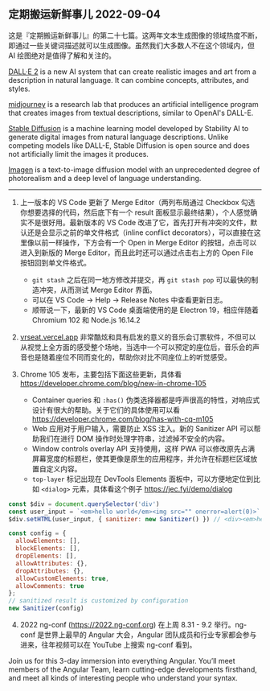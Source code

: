 ## 定期搬运新鲜事儿 2022-09-04

这是『定期搬运新鲜事儿』的第二十七篇。这两年文本生成图像的领域热度不断，即通过一些关键词描述就可以生成图像。虽然我们大多数人不在这个领域内，但 AI 绘图绝对是值得了解和关注的。

[DALL·E 2](https://openai.com/dall-e-2) is a new AI system that can create realistic images and art from a description in natural language. It can combine concepts, attributes, and styles.

[midjourney](https://www.midjourney.com/showcase) is a research lab that produces an artificial intelligence program that creates images from textual descriptions, similar to OpenAI's DALL-E.

[Stable Diffusion](https://github.com/CompVis/stable-diffusion) is a machine learning model developed by Stability AI to generate digital images from natural language descriptions. Unlike competing models like DALL-E, Stable Diffusion is open source and does not artificially limit the images it produces.

[Imagen](https://imagen.research.google) is a text-to-image diffusion model with an unprecedented degree of photorealism and a deep level of language understanding.

---

1. 上一版本的 VS Code 更新了 Merge Editor（两列布局通过 Checkbox 勾选你想要选择的代码，然后底下有一个 result 面板显示最终结果），个人感觉确实不是很好用。最新版本的 VS Code 改进了它，首先打开有冲突的文件，默认还是会显示之前的单文件格式（inline conflict decorators），可以直接在这里像以前一样操作，下方会有一个 Open in Merge Editor 的按钮，点击可以进入到新版的 Merge Editor，而且此时还可以通过点击右上方的 Open File 按钮回到单文件格式。
   - `git stash` 之后在同一地方修改并提交，再 `git stash pop` 可以最快的制造冲突，从而测试 Merge Editor 界面。
   - 可以在 VS Code -> Help -> Release Notes 中查看更新日志。
   - 顺带说一下，最新的 VS Code 桌面端使用的是 Electron 19，相应伴随着 Chromium 102 和 Node.js 16.14.2

2. [vrseat.vercel.app](https://vrseat.vercel.app/) 非常酷炫和具有启发的意义的音乐会订票软件，不但可以从视觉上全方面的感受整个场地，当选中一个可以预定的座位后，音乐会的声音也是随着座位不同而变化的，帮助你对比不同座位上的听觉感受。

3. Chrome 105 发布，主要包括下面这些更新，具体看 https://developer.chrome.com/blog/new-in-chrome-105
   - Container queries 和 `:has()` 伪类选择器都是呼声很高的特性，对响应式设计有很大的帮助。关于它们的具体使用可以看 https://developer.chrome.com/blog/has-with-cq-m105
   - Web 应用对于用户输入，需要防止 XSS 注入。新的 Sanitizer API 可以帮助我们在进行 DOM 操作时处理字符串，过滤掉不安全的内容。
   - Window controls overlay API 支持使用，这样 PWA 可以修改原先占满屏幕宽度的标题栏，使其更像是原生的应用程序，并允许在标题栏区域放置自定义内容。
   - `top-layer` 标记出现在 DevTools Elements 面板中，可以方便地定位到比如 `<dialog>` 元素，具体看这个例子 https://jec.fyi/demo/dialog

```js
const $div = document.querySelector('div')
const user_input = `<em>hello world</em><img src="" onerror=alert(0)>`
$div.setHTML(user_input, { sanitizer: new Sanitizer() }) // <div><em>hello world</em><img src=""></div>

const config = {
  allowElements: [],
  blockElements: [],
  dropElements: [],
  allowAttributes: {},
  dropAttributes: {},
  allowCustomElements: true,
  allowComments: true
};
// sanitized result is customized by configuration
new Sanitizer(config)
```

4. 2022 ng-conf (https://2022.ng-conf.org) 在上周 8.31 - 9.2 举行。ng-conf 是世界上最早的 Angular 大会，Angular 团队成员和行业专家都会参与进来，往年视频可以在 YouTube 上搜索 ng-conf 看到。

Join us for this 3-day immersion into everything Angular. You’ll meet members of the Angular Team, learn cutting-edge developments firsthand, and meet all kinds of interesting people who understand your syntax.
